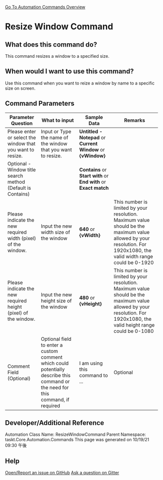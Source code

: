 <!--TITLE: Resize Window Command -->
<!-- SUBTITLE: a command in the Window Commands group. -->
[Go To Automation Commands Overview](/automation-commands.md)


# Resize Window Command


## What does this command do?
This command resizes a window to a specified size.


## When would I want to use this command?
Use this command when you want to reize a window by name to a specific size on screen.


## Command Parameters
| Parameter Question   	| What to input  	|  Sample Data 	| Remarks  	|
| ---                    | ---               | ---           | ---       |
|Please enter or select the window that you want to resize.|Input or Type the name of the window that you want to resize.|**Untitled - Notepad** or **Current Window** or **{vWindow}**||
|Optional - Window title search method (Default is Contains)||**Contains** or **Start with** or **End with** or **Exact match**||
|Please indicate the new required width (pixel) of the window.|Input the new width size of the window|**640** or **{vWidth}**|This number is limited by your resolution. Maximum value should be the maximum value allowed by your resolution. For 1920x1080, the valid width range could be 0-1920|
|Please indicate the new required height (pixel) of the window.|Input the new height size of the window|**480** or **{vHeight}**|This number is limited by your resolution. Maximum value should be the maximum value allowed by your resolution. For 1920x1080, the valid height range could be 0-1080|
|Comment Field (Optional)|Optional field to enter a custom comment which could potentially describe this command or the need for this command, if required|I am using this command to ...|Optional|












## Developer/Additional Reference
Automation Class Name: ResizeWindowCommand
Parent Namespace: taskt.Core.Automation.Commands
This page was generated on 10/19/21 09:30 午後


## Help
[Open/Report an issue on GitHub](https://github.com/saucepleez/taskt/issues/new)
[Ask a question on Gitter](https://gitter.im/taskt-rpa/Lobby)
